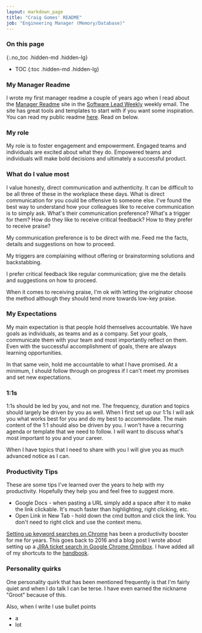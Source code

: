 ```yaml
---
layout: markdown_page
title: "Craig Gomes' README"
job: "Engineering Manager (Memory/Database)"
---
```


### On this page
{:.no_toc .hidden-md .hidden-lg}

- TOC
{:toc .hidden-md .hidden-lg}

### My Manager Readme

I wrote my first manager readme a couple of years ago when I read about the [Manager Readme](https://managerreadme.com/) site in the [Software Lead Weekly](https://softwareleadweekly.com/) weekly email.  The site has great tools and templates to start with if you want some inspiration.  You can read my public readme [here](https://managerreadme.com/readme/craiggomes). Read on below.

### My role

My role is to foster engagement and empowerment.  Engaged teams and individuals are excited about what they do.  Empowered teams and individuals will make bold decisions and ultimately a successful product.

### What do I value most

I value honesty, direct communication and authenticity.  It can be difficult to be all three of these in the workplace these days.  What is direct communication for you could be offensive to someone else.  I've found the best way to understand how your colleagues like to receive communication is to simply ask.  What's their communication preference?  What's a trigger for them?  How do they like to receive critical feedback?  How to they prefer to receive praise?

My communication preference is to be direct with me.  Feed me the facts, details and suggestions on how to proceed.

My triggers are complaining without offering or brainstorming solutions and backstabbing.

I prefer critical feedback like regular communication; give me the details and suggestions on how to proceed.  

When it comes to receiving praise, I'm ok with letting the originator choose the method although they should tend more towards low-key praise.

### My Expectations

My main expectation is that people hold themselves accountable.  We have goals as individuals, as teams and as a company.  Set your goals, communicate them with your team and most importantly reflect on them.  Even with the successful accomplishment of goals, there are always learning opportunities.

In that same vein, hold me accountable to what I have promised.  At a minimum, I should follow through on progress if I can't meet my promises and set new expectations.

### 1:1s

1:1s should be led by you, and not me.  The frequency, duration and topics should largely be driven by you as well.  When I first set up our 1:1s I will ask you what works best for you and do my best to accommodate.   The main content of the 1:1 should also be driven by you.  I won't have a recurring agenda or template that we need to follow.  I will want to discuss what's most important to you and your career.  

When I have topics that I need to share with you I will give you as much advanced notice as I can.

### Productivity Tips

These are some tips I've learned over the years to help with my productivity. Hopefully they help you and feel free to suggest more.

- Google Docs - when pasting a URL simply add a space after it to make the link clickable. It's much faster than highlighting, right clicking, etc.
- Open Link in New Tab - hold down the cmd button and click the link. You don't need to right click and use the context menu.

[Setting up keyword searches on Chrome](https://about.gitlab.com/handbook/tools-and-tips/searching/#setting-up-keyword-searches-on-chrome) has been a productivity booster for me for years. This goes back to 2016 and a blog post I wrote about setting up a [JIRA ticket search in Google Chrome Omnibox](https://puppet.com/blog/jira-ticket-search-google-chrome-omnibox/). I have added all of my shortcuts to the [handbook](https://about.gitlab.com/handbook/tools-and-tips/searching/#setting-up-keyword-searches-on-chrome).

### Personality quirks

One personality quirk that has been mentioned frequently is that I'm fairly quiet and when I do talk I can be terse.  I have even earned the nickname "Groot" because of this.

Also, when I write I use bullet points

- a
- lot
